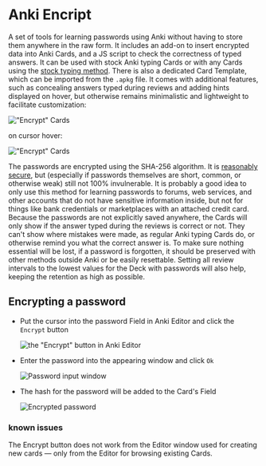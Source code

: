 # Anki Encript
A set of tools for learning passwords using Anki without having to store them anywhere in the raw form. It includes an add-on to insert encrypted data into Anki Cards, and a JS script to check the correctness of typed answers. It can be used with stock Anki typing Cards or with any Cards using the [stock typing method](https://docs.ankiweb.net/templates/fields.html#checking-your-answer). There is also a dedicated Card Template, which can be imported from the `.apkg` file. It comes with additional features, such as concealing answers typed during reviews and adding hints displayed on hover, but otherwise remains minimalistic and lightweight to facilitate customization:

!["Encrypt" Cards](https://github.com/user-attachments/assets/bfd0365c-b8f6-4451-a8c8-0009838a9834)

on cursor hover:

!["Encrypt" Cards](https://github.com/user-attachments/assets/f7ebfdfb-3bd2-4875-b1d4-a92b406f381a)

The passwords are encrypted using the SHA-256 algorithm. It is [reasonably secure](https://en.wikipedia.org/wiki/Hash_function_security_summary), but (especially if passwords themselves are short, common, or otherwise weak) still not 100% invulnerable. It is probably a good idea to only use this method for learning passwords to forums, web services, and other accounts that do not have sensitive information inside, but not for things like bank credentials or marketplaces with an attached credit card.
Because the passwords are not explicitly saved anywhere, the Cards will only show if the answer typed during the reviews is correct or not. They can't show where mistakes were made, as regular Anki typing Cards do, or otherwise remind you what the correct answer is. To make sure nothing essential will be lost, if a password is forgotten, it should be preserved with other methods outside Anki or be easily resettable. Setting all review intervals to the lowest values for the Deck with passwords will also help, keeping the retention as high as possible.

## Encrypting a password

- Put the cursor into the password Field in Anki Editor and click the `Encrypt` button

    ![the "Encrypt" button in Anki Editor](https://github.com/user-attachments/assets/4d79482e-98d2-4173-b532-12ad935a375b)
- Enter the password into the appearing window and click `Ok`

    ![Password input window](https://github.com/user-attachments/assets/c399c214-2437-4738-9251-8b712dc634fa)
- The hash for the password will be added to the Card's Field

    ![Encrypted password](https://github.com/user-attachments/assets/ed913d6e-e76a-4575-8763-bea855b1e4bb)


### known issues
The Encrypt button does not work from the Editor window used for creating new cards — only from the Editor for browsing existing Cards.
